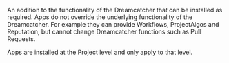 An addition to the functionality of the Dreamcatcher that can be installed as required. Apps do not override the underlying functionality of the Dreamcatcher. For example they can provide Workflows, ProjectAlgos and Reputation, but cannot change Dreamcatcher functions such as Pull Requests.

Apps are installed at the Project level and only apply to that level.
